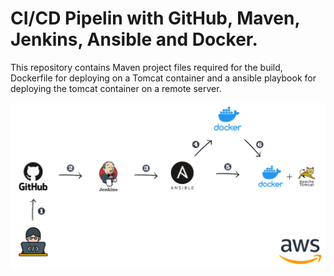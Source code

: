 # CI/CD Pipelin with GitHub, Maven, Jenkins, Ansible and Docker.

This repository contains Maven project files required for the build, Dockerfile for deploying on a Tomcat container and a ansible playbook for deploying the tomcat container on a remote server.

![alt text](https://github.com/bschouhan1029/bschouhan1029/blob/main/ci-cd.png?raw=true)

